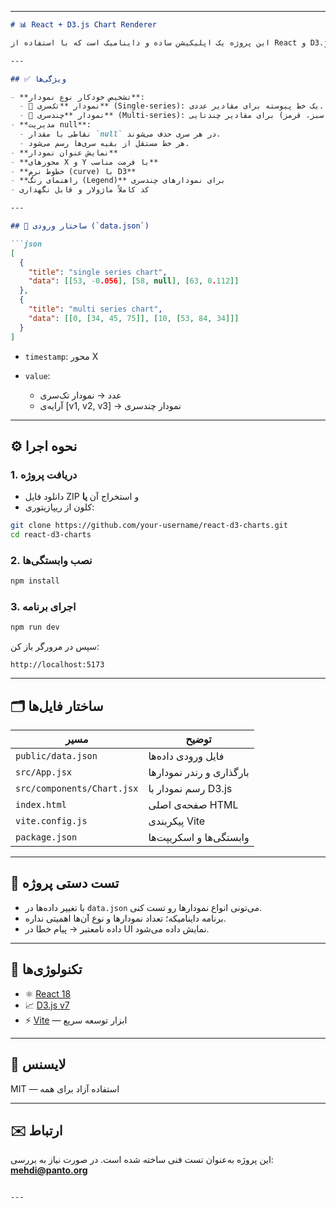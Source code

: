 

---

````markdown
# 📊 React + D3.js Chart Renderer

این پروژه یک اپلیکیشن ساده و داینامیک است که با استفاده از React و D3.js، داده‌های نموداری را از فایل `data.json` می‌خواند و به‌صورت خودکار نمودار مناسب (تک‌سری یا چندسری) را رسم می‌کند.

---

## ✅ ویژگی‌ها

- **تشخیص خودکار نوع نمودار**:
  - 🔹 نمودار **تک‌سری** (Single-series): یک خط پیوسته برای مقادیر عددی.
  - 🔹 نمودار **چندسری** (Multi-series): سه خط رنگی (آبی، سبز، قرمز) برای مقادیر چندتایی.
- **مدیریت null**:
  - نقاطی با مقدار `null` در هر سری حذف می‌شوند.
  - هر خط مستقل از بقیه سری‌ها رسم می‌شود.
- **نمایش عنوان نمودار**
- **محورهای X و Y با فرمت مناسب**
- **خطوط نرم (curve) با D3**
- **راهنمای رنگ (Legend)** برای نمودارهای چندسری
- کد کاملاً ماژولار و قابل نگهداری

---

## 📂 ساختار ورودی (`data.json`)

```json
[
  {
    "title": "single series chart",
    "data": [[53, -0.056], [58, null], [63, 0.112]]
  },
  {
    "title": "multi series chart",
    "data": [[0, [34, 45, 75]], [10, [53, 84, 34]]]
  }
]
````

* `timestamp`: محور X
* `value`:

  * عدد → نمودار تک‌سری
  * آرایه‌ی \[v1, v2, v3] → نمودار چندسری

---

## ⚙️ نحوه اجرا

### 1. دریافت پروژه

* دانلود فایل ZIP و استخراج آن
  **یا**
* کلون از ریپازیتوری:

```bash
git clone https://github.com/your-username/react-d3-charts.git
cd react-d3-charts
```

### 2. نصب وابستگی‌ها

```bash
npm install
```

### 3. اجرای برنامه

```bash
npm run dev
```

سپس در مرورگر باز کن:

```
http://localhost:5173
```

---

## 🗂 ساختار فایل‌ها

| مسیر                       | توضیح                    |
| -------------------------- | ------------------------ |
| `public/data.json`         | فایل ورودی داده‌ها       |
| `src/App.jsx`              | بارگذاری و رندر نمودارها |
| `src/components/Chart.jsx` | رسم نمودار با D3.js      |
| `index.html`               | صفحه‌ی اصلی HTML         |
| `vite.config.js`           | پیکربندی Vite            |
| `package.json`             | وابستگی‌ها و اسکریپت‌ها  |

---

## 🧪 تست دستی پروژه

* با تغییر داده‌ها در `data.json` می‌تونی انواع نمودارها رو تست کنی.
* برنامه داینامیکه؛ تعداد نمودارها و نوع آن‌ها اهمیتی نداره.
* داده نامعتبر → پیام خطا در UI نمایش داده می‌شود.

---

## 🧰 تکنولوژی‌ها

* ⚛️ [React 18](https://reactjs.org)
* 📈 [D3.js v7](https://d3js.org)
* ⚡ [Vite](https://vitejs.dev) — ابزار توسعه سریع

---

## 📄 لایسنس

MIT — استفاده آزاد برای همه

---

## ✉️ ارتباط

این پروژه به‌عنوان تست فنی ساخته شده است.
در صورت نیاز به بررسی:
**[mehdi@panto.org](mailto:mehdi@panto.org)**

```

---

```

